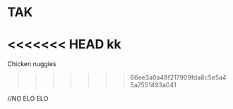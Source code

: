 # TAK
<<<<<<< HEAD
kk
=======

Chicken nuggies
>>>>>>> 66ee3a0a48f217909fda8c5e5a45a7551493a041



//NO ELO ELO